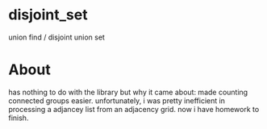 disjoint_set
============

union find / disjoint union set


About
============
has nothing to do with the library but why it came about: made counting connected groups easier. unfortunately, i was pretty inefficient in processing a adjancey list from an adjacency grid. now i have homework to finish.
